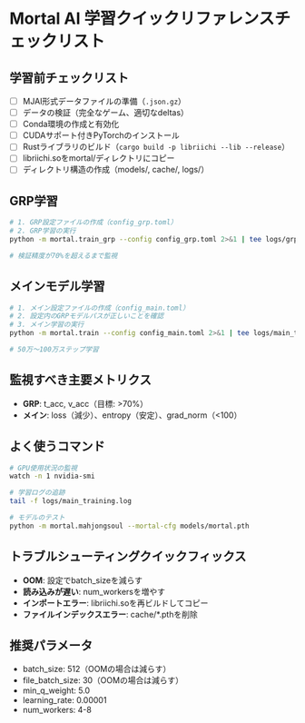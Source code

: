 # Mortal AI 学習クイックリファレンスチェックリスト

## 学習前チェックリスト
- [ ] MJAI形式データファイルの準備（`.json.gz`）
- [ ] データの検証（完全なゲーム、適切なdeltas）
- [ ] Conda環境の作成と有効化
- [ ] CUDAサポート付きPyTorchのインストール
- [ ] Rustライブラリのビルド（`cargo build -p libriichi --lib --release`）
- [ ] libriichi.soをmortal/ディレクトリにコピー
- [ ] ディレクトリ構造の作成（models/, cache/, logs/）

## GRP学習
```bash
# 1. GRP設定ファイルの作成（config_grp.toml）
# 2. GRP学習の実行
python -m mortal.train_grp --config config_grp.toml 2>&1 | tee logs/grp_training.log

# 検証精度が70%を超えるまで監視
```

## メインモデル学習
```bash
# 1. メイン設定ファイルの作成（config_main.toml）
# 2. 設定内のGRPモデルパスが正しいことを確認
# 3. メイン学習の実行
python -m mortal.train --config config_main.toml 2>&1 | tee logs/main_training.log

# 50万～100万ステップ学習
```

## 監視すべき主要メトリクス
- **GRP**: t_acc, v_acc（目標: >70%）
- **メイン**: loss（減少）、entropy（安定）、grad_norm（<100）

## よく使うコマンド
```bash
# GPU使用状況の監視
watch -n 1 nvidia-smi

# 学習ログの追跡
tail -f logs/main_training.log

# モデルのテスト
python -m mortal.mahjongsoul --mortal-cfg models/mortal.pth
```

## トラブルシューティングクイックフィックス
- **OOM**: 設定でbatch_sizeを減らす
- **読み込みが遅い**: num_workersを増やす
- **インポートエラー**: libriichi.soを再ビルドしてコピー
- **ファイルインデックスエラー**: cache/*.pthを削除

## 推奨パラメータ
- batch_size: 512（OOMの場合は減らす）
- file_batch_size: 30（OOMの場合は減らす）
- min_q_weight: 5.0
- learning_rate: 0.00001
- num_workers: 4-8